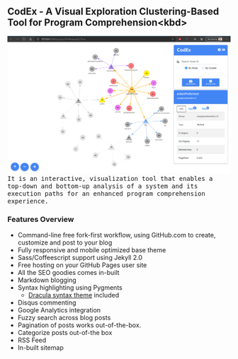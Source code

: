 ## CodEx - A Visual Exploration Clustering-Based Tool for Program Comprehension\<kbd>
<kbd>![](/images/interface.png)<kbd>
It is an interactive, visualization tool that enables a top-down and bottom-up analysis of a system 
and its execution paths for an enhanced program comprehension experience.

### Features Overview

- Command-line free fork-first workflow, using GitHub.com to create, customize and post to your blog
- Fully responsive and mobile optimized base theme
- Sass/Coffeescript support using Jekyll 2.0
- Free hosting on your GitHub Pages user site
- All the SEO goodies comes in-built
- Markdown blogging
- Syntax highlighting using Pygments
    - [Dracula syntax theme](https://draculatheme.com/) included
- Disqus commenting
- Google Analytics integration
- Fuzzy search across blog posts
- Pagination of posts works out-of-the-box.
- Categorize posts out-of-the box
- RSS Feed
- In-built sitemap
